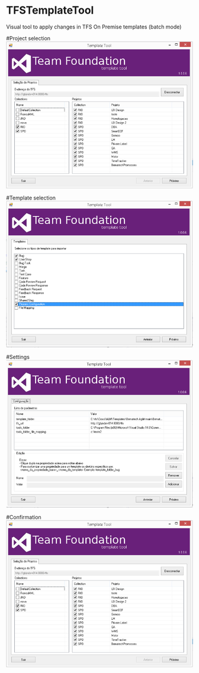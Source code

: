 # TFSTemplateTool
Visual tool to apply changes in TFS On Premise templates (batch mode)

#Project selection
![alt tag](https://raw.githubusercontent.com/ericogr/TFSTemplateTool/master/docs/selecao_projetos.png "Seleção de Projetos")

#Template selection
![alt tag](https://raw.githubusercontent.com/ericogr/TFSTemplateTool/master/docs/selecao_templates.png "Seleção de Templates")

#Settings
![alt tag](https://raw.githubusercontent.com/ericogr/TFSTemplateTool/master/docs/configuracao.png "Configuração")

#Confirmation
![alt tag](https://raw.githubusercontent.com/ericogr/TFSTemplateTool/master/docs/selecao_projetos.png "Confirmação")
